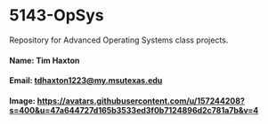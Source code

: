# 5143-OpSys
Repository for Advanced Operating Systems class projects.

#### Name: Tim Haxton
#### Email: tdhaxton1223@my.msutexas.edu
#### Image: https://avatars.githubusercontent.com/u/157244208?s=400&u=47a644727d165b3533ed3f0b7124896d2c781a7b&v=4
